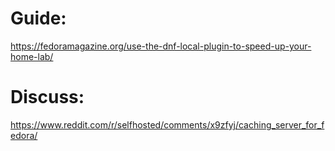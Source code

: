 # Guide:
https://fedoramagazine.org/use-the-dnf-local-plugin-to-speed-up-your-home-lab/

# Discuss:
https://www.reddit.com/r/selfhosted/comments/x9zfyj/caching_server_for_fedora/